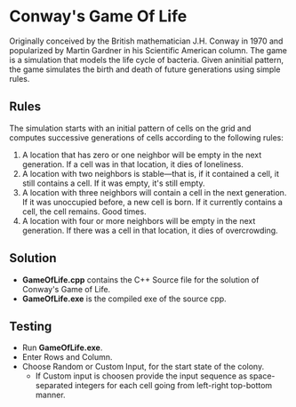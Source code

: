 # Conway's Game Of Life
Originally conceived by the British mathematician J.H. Conway in 1970 and popularized by Martin Gardner in his Scientific American column. The game is a simulation that models the life cycle of bacteria. 
Given aninitial pattern, the game simulates the birth and death of future generations using simple rules.

## Rules
The simulation starts with an initial pattern of cells on the grid and computes successive generations of cells according to the following rules:
1. A location that has zero or one neighbor will be empty in the next generation. If a cell was in that location, it dies of loneliness.
2. A location with two neighbors is stable—that is, if it contained a cell, it still contains a cell. If it was empty, it's still empty.
3. A location with three neighbors will contain a cell in the next generation. If it was unoccupied before, a new cell is born. If it currently contains a cell, the cell remains. Good times.
4. A location with four or more neighbors will be empty in the next generation. If there was a cell in that location, it dies of overcrowding.

## Solution
- **GameOfLife.cpp** contains the C++ Source file for the solution of Conway's Game of Life.
- **GameOfLife.exe** is the compiled exe of the source cpp.

## Testing
- Run **GameOfLife.exe**.
- Enter Rows and Column.
- Choose Random or Custom Input, for the start state of the colony.
  - If Custom input is choosen provide the input sequence as space-separated integers for each cell going from left-right top-bottom manner.

